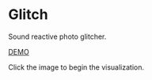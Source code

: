 # Glitch

Sound reactive photo glitcher.

[DEMO](https://rickyfitts.github.io/glitch/)

Click the image to begin the visualization.
